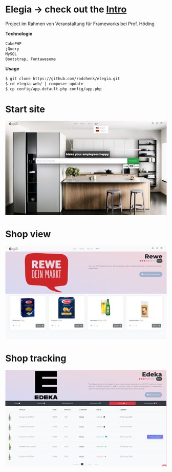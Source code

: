 # Elegia -> check out the [Intro](https://rodchenk.github.io/elegia/)
Project im Rahmen von Veranstaltung für Frameworks bei Prof. Höding 

**Technologie**

    CakePHP   
    jQuery
    MySQL
    Bootstrap, Fontawesome
    
**Usage**

    $ git clone https://github.com/rodchenk/elegia.git
    $ cd elegia-web/ | composer update
    $ cp config/app.default.php config/app.php
 
# Start site
![Alt text](https://github.com/rodchenk/elegia/blob/master/tmp/screen/elegia_screen0.PNG?raw=true "Start")
# Shop view
![Alt text](https://github.com/rodchenk/elegia/blob/master/tmp/screen/elegia_screen1.PNG?raw=true "Shop")
# Shop tracking
![Alt text](https://github.com/rodchenk/elegia/blob/master/tmp/screen/elegia_screen2.PNG?raw=true "Shop")
